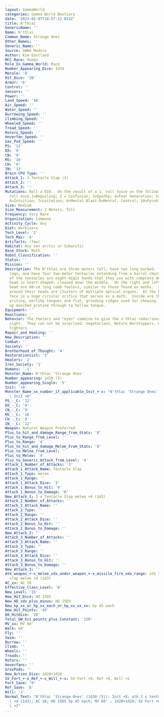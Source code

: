 ```yaml
---
layout: GammaWorld
categories: Gamma World Bestiary
date: '2023-02-07T18:57:12.022Z'
title: N'thlai
GenericName: ''
Name: N'thlai
Common_Name: Strange Ones
Other_Names: ''
Generic_Name: ''
Source: GW06 Module
Author: Kim Eastland
MCC Race: Human
Role_In_Gamma_World: Race
Number_Appearing_Dice: 1d10
Morale: '8'
Hit_Dice: '20'
Armor: '6'
Control: ''
Sensors: ''
Power: ''
Land_Speed: '48'
Air_Speed: ''
Water_Speed: ''
Burrowing_Speed: ''
Climbing_Speed: ''
Wheeled_Speed: ''
Tread_Speed: ''
Rotors_Speed: ''
Hoverfan_Speed: ''
Gav_Pod_Speed: ''
PS: '12'
DX: '9'
CN: '9'
MS: '16'
CH: '9'
IN: '12'
Brain-CPU Type: ''
Attack_1: 3 Tentacle Slap (3)
Attack_2: ''
Attack_3: ''
Mutations: Roll a D10.  On the result of a 1, roll twice on the following table. Otherwise
  roll once.1=Beguiling; 2 = Confusion; 3=Epathy; 4=Fear Generation; 5=Genius Capability;
  6=Intuition; 7=Leitation; 8=Mental Blast;9=Mental. Control; 10=Pyrokinesis
Size: Medium
Size_Measurement: 2 Meters. Tall
Frequency: Very Rare
Organization: Commune
Activity_Cycle: Any
Diet: Herbivore
Tech_Level: '2'
Tech_Max: '4'
Artifacts: (few)
Habitat: Any non arctic or Subarctic
Base_Stock: Moth
Robot_Classification: ''
Status: ''
Mission: ''
Description: The N'thlai are three meters tall, have two long barbed, triple-jointed
  legs, and have four two-meter tentacles extending from a barrel chest.  At the end
  of the tentacles are eight-digit hands that they use with complete dexterity.  Their
  head is heart-shaped, cleaved down the middle.  On the right and left sides of their
  head are 60-cm long comb feelers, similar to those found on moths.  In addition,
  around their heads are clusters of multiple optical organs.  At the bottom of their
  face is a huge circular orifice that serves as a moth.  Inside are thousands of
  writing, worlike tongues and flat, grinding ridges used for chewing.  They suck
  up munched protine through ta hollow tongue.
Equipment: ''
Reactions: ''
Behavior: The feelers and "eyes" combine to give the n'thlai radar/sonar and 360 degree
  sight.  They can not be surprised. Vegetarians, Nature Worshippers, Healers, Comando
  Fighters.
Repair_and_Healing: ''
New_Description: ''
Combat: ''
Society: ''
Brotherhood_of_Thought: '4'
Restorationsist: '3'
Healers: '2'
Iron_Society: '1'
Humans: '-1'
Monster_Name: N'thlai 'Strange Ones'
Number_appearing: 1d10 (5)
Number_appearing_Single: '5'
Init: '+8'
Monster_Name_xx_number_if_applicable_Init_+-x: "N'thlai 'Strange Ones' (1d10 (5)):\
  \ Init +8"
PS_-_C: '12'
DX_-_C: '9'
CN_-_C: '9'
MS_-_C: '16'
CH_-_C: '9'
IN_-_C: '12'
Weapon: Natural Weapon Preferred
Plus_to_hit_and_damage_Range_from_Stats: '0'
Plus_to_Range_from_Level: ''
Plus_to_Range: '4'
Plus_to_hit_and_damage_Melee_From_Stats: '0'
Plus_to_Melee_from_Level: ''
Plus_to_Melee: '4'
Plus_to_Generic_Attack_from_Level: '4'
Attack_1_Number_of_Attacks: '3'
Attack_1_Attack_Name: Tentacle Slap
Attack_1_Type: melee
Attack_1_Range: ''
Attack_1_Attack_Dice: '3'
Attack_1_Bonus_to_Hit: '4'
Attack_1_Bonus_to_Damage: '0'
New_Attack_1: 3 x Tentacle Slap melee +4 (1d3)
Attack_2_Number_of_Attacks: ''
Attack_2_Attack_Name: ''
Attack_2_Type: ''
Attack_2_Range: ''
Attack_2_Attack_Dice: ''
Attack_2_Bonus_to_Hit: ''
Attack_2_Bonus_to_Damage: ''
New_Attack_2: ''
Attack_3_Number_of_Attacks: ''
Attack_3_Attack_Name: ''
Attack_3_Type: ''
Attack_3_Range: ''
Attack_3_Attack_Dice: ''
Attack_3_Bonus_to_Hit: ''
Attack_3_Bonus_to_Damage: ''
New_Attack_3: ''
Atk_weapon_+-x_melee_xdx_andor_weapon_+-x_missile_fire_xdx_range: atk 3 x tentacle
  slap melee +4 (1d3)
AC_xx: AC 16
Effective_Class_Level: '8'
New_Level: '15'
New_Hit_Dice: HD 15D5
New_HD_xdx_plus_minus: HD 15D5
New_hp_xx_or_hp_xx_each_or_hp_xx_xx_xx: hp 45 each
New_Hit_Points: '45'
D6_Hitdice: '20'
Total_GW_hit_points_plus_Constant: '120'
MV_xx: MV 60'
Walk: 60'
Fly: ''
Swim: ''
Burrow: ''
Climb: ''
Wheels: ''
Treads: ''
Rotors: ''
Hoverfans: ''
GravPods: ''
New_Action_Dice: 1d20+1d20
SV_Fort_+-x_Ref_+-x_Will_+-x: SV Fort +0, Ref +0, Will +2
Fort_Save: '0'
Ref_Save: '0'
Will: '2'
Normal_Text: "N'thlai 'Strange Ones' (1d10 (5)): Init +8; atk 3 x tentacle slap melee\
  \ +4 (1d3); AC 16; HD 15D5 hp 45 each; MV 60' ; 1d20+1d20; SV Fort +0, Ref +0, Will\
  \ +2"
...
```

